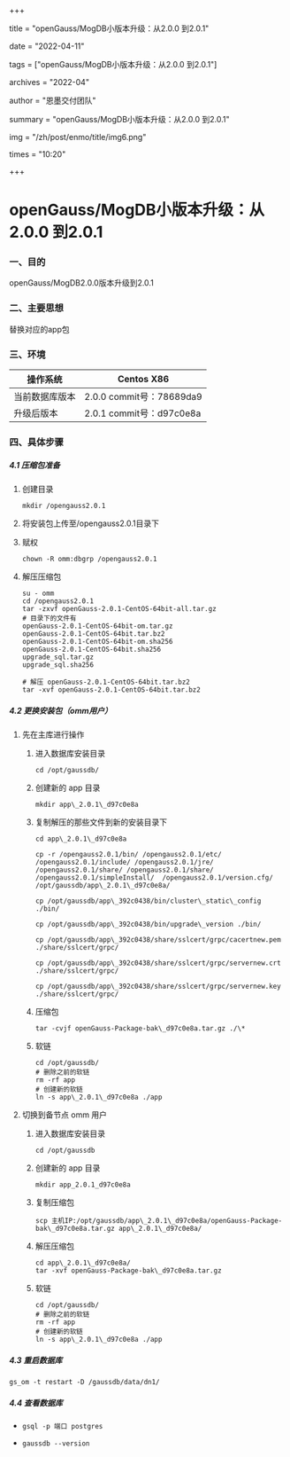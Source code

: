 +++

title = "openGauss/MogDB小版本升级：从2.0.0 到2.0.1" 

date = "2022-04-11" 

tags = ["openGauss/MogDB小版本升级：从2.0.0 到2.0.1"] 

archives = "2022-04" 

author = "恩墨交付团队" 

summary = "openGauss/MogDB小版本升级：从2.0.0 到2.0.1"

img = "/zh/post/enmo/title/img6.png" 

times = "10:20"

+++

# openGauss/MogDB小版本升级：从2.0.0 到2.0.1

### 一、目的

openGauss/MogDB2.0.0版本升级到2.0.1

### 二、主要思想

替换对应的app包

### 三、环境

| 操作系统       | Centos X86               |
| -------------- | ------------------------ |
| 当前数据库版本 | 2.0.0 commit号：78689da9 |
| 升级后版本     | 2.0.1 commit号：d97c0e8a |

### 四、具体步骤

##### 4.1 压缩包准备

1. 创建目录

   ```
   mkdir /opengauss2.0.1
   ```

2. 将安装包上传至/opengauss2.0.1目录下

3. 赋权

   ```
   chown -R omm:dbgrp /opengauss2.0.1
   ```

4. 解压压缩包

   ```
   su - omm
   cd /opengauss2.0.1
   tar -zxvf openGauss-2.0.1-CentOS-64bit-all.tar.gz
   # 目录下的文件有
   openGauss-2.0.1-CentOS-64bit-om.tar.gz
   openGauss-2.0.1-CentOS-64bit.tar.bz2
   openGauss-2.0.1-CentOS-64bit-om.sha256
   openGauss-2.0.1-CentOS-64bit.sha256
   upgrade_sql.tar.gz
   upgrade_sql.sha256
   
   # 解压 openGauss-2.0.1-CentOS-64bit.tar.bz2
   tar -xvf openGauss-2.0.1-CentOS-64bit.tar.bz2
   ```

##### 4.2 更换安装包（omm用户）

1. 先在主库进行操作

   1. 进入数据库安装目录

      ```
      cd /opt/gaussdb/
      ```

   2. 创建新的 app 目录

      ```
      mkdir app\_2.0.1\_d97c0e8a
      ```

   3. 复制解压的那些文件到新的安装目录下

      ```
      cd app\_2.0.1\_d97c0e8a
      
      cp -r /opengauss2.0.1/bin/ /opengauss2.0.1/etc/ /opengauss2.0.1/include/ /opengauss2.0.1/jre/ /opengauss2.0.1/share/ /opengauss2.0.1/share/ /opengauss2.0.1/simpleInstall/  /opengauss2.0.1/version.cfg/ /opt/gaussdb/app\_2.0.1\_d97c0e8a/
      
      cp /opt/gaussdb/app\_392c0438/bin/cluster\_static\_config ./bin/
      
      cp /opt/gaussdb/app\_392c0438/bin/upgrade\_version ./bin/
      
      cp /opt/gaussdb/app\_392c0438/share/sslcert/grpc/cacertnew.pem ./share/sslcert/grpc/
      
      cp /opt/gaussdb/app\_392c0438/share/sslcert/grpc/servernew.crt ./share/sslcert/grpc/
      
      cp /opt/gaussdb/app\_392c0438/share/sslcert/grpc/servernew.key ./share/sslcert/grpc/
      ```

   4. 压缩包

      ```
      tar -cvjf openGauss-Package-bak\_d97c0e8a.tar.gz ./\*
      ```

   5. 软链

      ```
      cd /opt/gaussdb/
      # 删除之前的软链
      rm -rf app
      # 创建新的软链
      ln -s app\_2.0.1\_d97c0e8a ./app
      ```

2. 切换到备节点 omm 用户

   1. 进入数据库安装目录

      ```
      cd /opt/gaussdb
      ```

   2. 创建新的 app 目录

      ```
      mkdir app_2.0.1_d97c0e8a
      ```

   3. 复制压缩包

      ```
      scp 主机IP:/opt/gaussdb/app\_2.0.1\_d97c0e8a/openGauss-Package-bak\_d97c0e8a.tar.gz app\_2.0.1\_d97c0e8a/
      ```

   4. 解压压缩包

      ```
      cd app\_2.0.1\_d97c0e8a/
      tar -xvf openGauss-Package-bak\_d97c0e8a.tar.gz
      ```

   5. 软链

      ```
      cd /opt/gaussdb/
      # 删除之前的软链
      rm -rf app
      # 创建新的软链
      ln -s app\_2.0.1\_d97c0e8a ./app
      ```

##### 4.3 重启数据库

```
gs_om -t restart -D /gaussdb/data/dn1/ 
```

##### 4.4 查看数据库

- ```
  gsql -p 端口 postgres
  ```

- ```
  gaussdb --version
  ```
